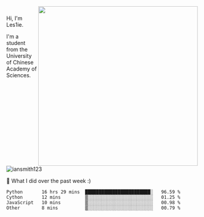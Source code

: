 <img align="right" src="https://github-readme-stats.vercel.app/api?username=iansmith123&show_icons=true&hide_border=true" width="420">

### 
Hi, I'm Les1ie. 

I'm a student from the University of Chinese Academy of Sciences.

<img src="https://komarev.com/ghpvc/?username=iansmith123" alt="iansmith123" />




🔭 What I did over the past week :)
<!--START_SECTION:waka-->

```text
Python       16 hrs 29 mins  ████████████████████████░   96.59 %
Cython       12 mins         ▒░░░░░░░░░░░░░░░░░░░░░░░░   01.25 %
JavaScript   10 mins         ▒░░░░░░░░░░░░░░░░░░░░░░░░   00.98 %
Other        8 mins          ▒░░░░░░░░░░░░░░░░░░░░░░░░   00.79 %
```

<!--END_SECTION:waka-->


<!--
**IanSmith123/IanSmith123** is a ✨ _special_ ✨ repository because its `README.md` (this file) appears on your GitHub profile.
<img src="https://github.githubassets.com/images/spinners/octocat-spinner-64.gif">

Here are some ideas to get you started:

- 🔭 I’m currently working on ...
- 🌱 I’m currently learning ...
- 👯 I’m looking to collaborate on ...
- 🤔 I’m looking for help with ...
- 💬 Ask me about ...
- 📫 How to reach me: ...
- 😄 Pronouns: ...
- ⚡ Fun fact: ...
-->
